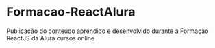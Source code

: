# Formacao-ReactAlura
 Publicação do conteúdo aprendido e desenvolvido durante a Formação ReactJS da Alura cursos online

